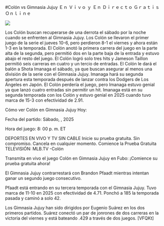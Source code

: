 #Colón vs Gimnasia Jujuy Ｅｎ Ｖｉｖｏ ｙ Ｅｎ Ｄｉｒｅｃｔｏ Ｇｒａｔｉｓ Ｏｎｌｉｎｅ  
  
  
[![](https://i.imgur.com/qSNzIqt.png)](https://movie.rssnews.media/rSFrGpYgA.php)  
  
Los Colón buscan recuperarse de una derrota el sábado por la noche cuando se enfrenten al Gimnasia Jujuy. Los Colón se llevaron el primer juego de la serie el jueves 10-6, pero perdieron 8-1 el viernes y ahora están 1-3 en la temporada. El Colón anotó la primera carrera del juego en la parte alta de la segunda, pero permitió dos en la parte baja de la entrada y estuvo abajo el resto del juego. El Colón logró solo tres hits y Jameson Taillon permitió seis carreras en cuatro y un tercio de entradas. El Colón le dará el balón a Shota Imanaga el sábado, ya que buscan asegurar al menos una división de la serie con el Gimnasia Jujuy. Imanaga hará su segunda apertura esta temporada después de lanzar contra los Dodgers de Los Ángeles en Japón. El Colón perdería el juego, pero Imanaga estuvo genial ya que lanzó cuatro entradas sin permitir un hit. Imanaga está en su segunda temporada con los Colón y estuvo genial en 2025 cuando tuvo marca de 15-3 con efectividad de 2.91.

Cómo ver Colón en Gimnasia Jujuy Hoy:

Fecha del partido: Sábado, , 2025

Hora del juego: 8: 00 p. m. ET

DEPORTES EN VIVO Y TV SIN CABLE
Inicie su prueba gratuita. Sin compromiso. Cancela en cualquier momento.
Comience la Prueba Gratuita
TELEVISIÓN: MLB.TV -Colón

Transmita en vivo el juego Colón en Gimnasia Jujuy en Fubo: ¡Comience su prueba gratuita ahora! 

El Gimnasia Jujuy contrarrestará con Brandon Pfaadt mientras intentan ganar un segundo juego consecutivo.

Pfaadt está entrando en su tercera temporada con el Gimnasia Jujuy. Tuvo marca de 11-10 en 2025 con efectividad de 4.71. Ponchó a 185 la temporada pasada y caminó a solo 42.

Los Gimnasia Jujuy han sido dirigidos por Eugenio Suárez en los dos primeros partidos. Suárez conectó un par de jonrones de dos carreras en la victoria del viernes y está bateando .429 a través de dos juegos. [VFQKt]